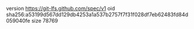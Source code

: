 version https://git-lfs.github.com/spec/v1
oid sha256:a53199d567dd129db4253a1a537b2757f7f31f028df7eb62483fd84d059040fe
size 78769
